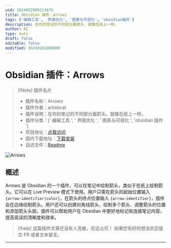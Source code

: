 ```yaml
---
uid: 2024052909113679
title: Obsidian 插件：Arrows
tags: ['编辑工具', '界面优化', '图表与可视化', 'obsidian插件']
description: 在你的笔记的不同部分画箭头，就像在纸上一样。
author: AI
type: auto
draft: false
editable: false
modified: 20240101000000
---
```


# Obsidian 插件：Arrows

> [!Note] 插件名片
> - 插件名称：Arrows
> - 插件作者：artisticat
> - 插件说明：在你的笔记的不同部分画箭头，就像在纸上一样。
> - 插件分类：[' 编辑工具 ', ' 界面优化 ', ' 图表与可视化 ', 'obsidian 插件 ']
> - 项目地址：[点我访问](https://github.com/artisticat1/arrows)
> - 国内下载地址：[下载安装](https://pkmer.cn/products/plugin/pluginMarket/?arrows-in-md)
> - 自述文件：[Readme](https://ghproxy.net/https://raw.githubusercontent.com/artisticat1/arrows/main/README.md)

![Arrows](https://cdn.pkmer.cn/covers/arrows-in-md.png!pkmer)

## 概述

Arrows 是 Obsidian 的一个插件，可以在笔记中绘制箭头，类似于在纸上绘制箭头。它可以在 Live Preview 模式下使用。用户只需在箭头的起始位置输入 `{arrow-identifier|color}`，在箭头的终点位置输入 `{arrow-identifier}`，插件会在边缘绘制箭头。用户还可以创建对角线箭头、绘制多个箭头、调整箭头的位置和添加箭头头部。插件可以帮助用户在 Obsidian 中更好地标记和连接笔记内容，提高阅读的清晰度和效率。

> [!help]
> 这篇插件文章还没有人贡献，欢迎占坑！
> 如果您有好的想法欢迎提交 PR 或者文末留言。

---



